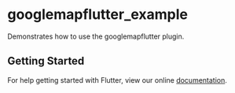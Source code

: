 # googlemapflutter_example

Demonstrates how to use the googlemapflutter plugin.

## Getting Started

For help getting started with Flutter, view our online
[documentation](https://flutter.io/).
